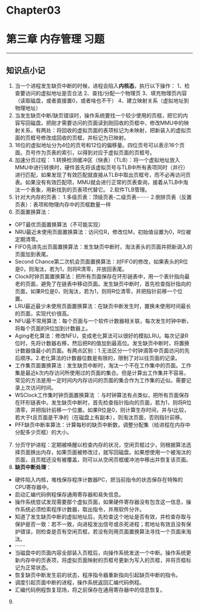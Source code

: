 # Chapter03
# 第三章 内存管理 习题
- - - -
##  知识点小记
1. 当一个进程发生缺页中断的时候，进程会陷入**内核态**，执行以下操作：
1、检查要访问的虚拟地址是否合法
2、查找/分配一个物理页
3、填充物理页内容（读取磁盘，或者直接置0，或者啥也不干）
4、建立映射关系（虚拟地址到物理地址）
2. 当发生缺页中断/缺页错误时，操作系统要找一个较少使用的页框，把它的内容写回磁盘。把刚才需要访问的页面读到刚回收的页框中，修改MMU中的映射关系，有两处：将回收的虚拟页面的表项标记为未映射，把新装入的虚拟页面的页框号修改成回收的页框，并标记为已映射。
3. 16位的虚拟地址分为4位的页号和12位的偏移量。四位页号可以表示16个页面。页号作为页表的索引，以得到对应于虚拟页面的页框号。
4. 加速分页过程：
1.转换检测缓冲区（快表）（TLB）：将一个虚拟地址放入MMU中进行转换时，硬件首先将该虚拟页号与TLB中所有表项同时（并行）进行匹配，如果发现了有效匹配就直接从TLB中取出页框号，而不必再访问页表。如果没有有效匹配项，MMU就会进行正常的页表查询，接着从TLB中淘汰一个表象，用新找到的页表项代替它。
2.软件TLB管理。
5. 针对大内存的页表：
1.多级页表：顶级页表-二级页表-·······
2.倒排页表（反置页表）：表项和物理内存中的页框数量一样
6. 页面置换算法：
* OPT最优页面置换算法（不可能实现）
* NRU最近未使用页面置换算法：访问位R，修改位M，初始值设置为0，R位被定期清零。
* FIFO先进先出页面置换算法：发生缺页中断时，淘汰表头的页面并把新调入的页面加到表尾。
* Second Chance第二次机会页面置换算法：对FIFO的修改，如果表头的R位是0，则淘汰，若为1，则将R清零，并放回表尾。
* Clock时钟页面置换算法：把所有页面保存在环形链表中，用一个表针指向最老的页面，避免了在链表中移动页面。发生缺页中断时，首先检查指针指向的页面，如果R位是0，则淘汰，若为1，则将R位清零，并把指针前移一个位置。
* LRU最近最少未使用页面置换算法：在缺页中断发生时，置换未使用时间最长的页面，实现代价很高。
* NFU最不常用算法：每个页面与一个软件计数器相关联，每次发生时钟中断，将每个页面的R位加到计数器上。
* Aging老化算法：修改NFU，变成老化算法可以很好的模拟LRU。每次记录R位时，先将计数器右移，然后把R的值加到最高位。发生缺页中断时，将置换计数器值最小的页面。有两点区别：1.无法区分一个时钟滴答中页面访问的先后顺序。2.老化算法的计数器位数是有限的，限制了对以往页面的记录。
* 工作集页面置换算法：发生缺页中断时，淘汰一个不在工作集中的页面。工作集是最近k次内存访问所使用过的页面的集合。但是计算出工作集并不容易，常见的方法是用一定时间内内存访问的页面的集合作为工作集的近似。需要记录上次访问时间。
* WSClock工作集时钟页面置换算法 ：与时钟算法有点类似，把所有页面保存在环形链表中。发生缺页中断时，首先检查指针指向的页面，若为1，则将R位清零，并把指针前移一个位置。如果R位是0，则计算生存时间，并与t比较，若大于t且页面是干净的（在磁盘上有副本），则淘汰页面，否则指针前移。
* PFF缺页中断率算法：计算每秒的缺页中断数，调整分配集（给进程在内存中分配多少页框）的大小。
7. 分页守护进程：定期被唤醒以检查内存的状况，空闲页框过少，则根据算法选择页面换出内存，如果页面被修改过，就写回磁盘。如果想使用一个被淘汰的页面，且页框还没有被覆盖，则可以从空闲页框缓冲池中移出并恢复该页面。
8. **缺页中断处理**：
* 硬件陷入内核，堆栈保存程序计数器PC，把当前指令的状态保存在特殊的CPU寄存器中。
* 启动汇编代码例程保存通用寄存器和易失信息。
* 操作系统尝试发现需要那个虚拟页面，如果硬件寄存器没有包含这一信息，操作系统必须检索程序计数器，取出指令，并用软件分许。
* 知道了发生缺页中断的虚拟地址后，先检查这个地址是否有效，并检查存取与保护是否一致：若不一致，向进程发出信号或杀死进程；若地址有效且没有保护错误，则检查是否有空闲页框，若没有则用页面置换算法寻找一个页面来淘汰。
* ·······
* 当磁盘中的页面内容全部装入页框后，向操作系统发送一个中断。操作系统更新内存中的页表项，将虚拟页面映射的页框号更新为写入的页框，并将页框标记为正常状态。
* 恢复缺页中断发生前的状态，程序指令器重新指向引起缺页中断的指令。
* 调度引起页面中断的进程，操作系统返回汇编代码例程。
* 汇编代码例程恢复现场，将之前保存在通用寄存器中的信息恢复。
9. 













